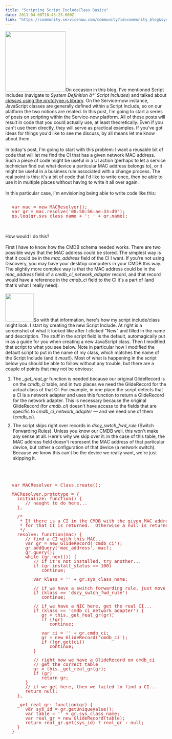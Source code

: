 ```yaml
---
title: "Scripting Script IncludeClass Basics"
date: 2011-04-08T18:45:23.000Z
link: "https://community.servicenow.com/community?id=community_blog&sys_id=45edeae9dbd0dbc01dcaf3231f9619b2"
---
```

<p><img  alt="" class="jive-image" src="f2f94042db109fc068c1fb651f961999.iix" style="width: auto; height: 188px;" />On occasion in this blog, I've mentioned Script Includes (navigate to <i>System Definition â†’ Script Includes</i>) and talked about <a href="http://www.prototypejs.org/learn/class-inheritance" javascript=""><i>classes</i> using the prototype.js library</a>. On the Service-now instance, JavaScript classes are generally defined within a Script Include, so on our platform the two notions are related. In this post, I'm going to start a series of posts on scripting within the Service-now platform. All of these posts will result in code that you could actually use, at least theoretically. Even if you can't use them directly, they will serve as practical examples. If you've got ideas for things you'd like to see me discuss, by all means let me know about them.<br /><br />In today's post, I'm going to start with this problem: I want a reusable bit of code that will let me find the CI that has a given network MAC address. Such a piece of code might be useful in a UI action (perhaps to let a service technician find out what device a particular MAC address belongs to), or it might be useful in a business rule associated with a change process. The real point is this: it's a bit of code that I'd like to write once, then be able to use it in multiple places without having to write it all over again. <br /><br />In this particular case, I'm envisioning being able to write code like this:<br /><pre style="margin-left:20px;line-height:1;color:FireBrick;"><br />var mac = new MACResolver();<br />var gr = mac.resolve('00:50:56:ae:33:d9');<br />gs.log(gr.sys_class_name + ': ' + gr.name);</pre><br /><br />How would I do this?<br /><!--break--><br />First I have to know how the CMDB schema needed works. There are two possible ways that the MAC address could be stored. The simplest way is that it could be in the <i>mac_address</i> field of the CI I want. If you're not using Discovery, you may have your desktop computers in your CMDB this way. The slightly more complex way is that the MAC address could be in the <i>mac_address</i> field of a <i>cmdb_ci_network_adapter</i> record, and that record would have a reference in the <i>cmdb_ci</i> field to the CI it's a part of (and that's what I really need). <br /><br /><img  alt="" class="jive-image" src="4e45633ddb1493041dcaf3231f961929.iix" style="width: auto; height: 88px;" />So with that information, here's how my script include/class might look. I start by creating the new Script Include. At right is a screenshot of what it looked like after I clicked "New" and filled in the name and description. The stuff in the script field is the default, automagically put in as a guide for you when creating a new JavaScript class. Then I modified that script to what you see below. Note in particular how I modified the default script to put in the name of my class, which matches the name of the Script Include (and it <i>must!</i>). Most of what is happening in the script below you should be able to follow without any trouble, but there are a couple of points that may not be obvious:<br /><ol><li style="padding-bottom:10px;">The <i>_get_real_gr</i> function is needed because our original GlideRecord is on the <i>cmdb_ci</i> table, and in two places we need the GlideRecord for the actual class of that CI. For example, in one place the script detects that a CI is a network adapter and uses this function to return a GlideRecord for the network adapter. This is necessary because the original GlideRecord (for <i>cmdb_ci</i>) doesn't have access to the fields that are specific to <i>cmdb_ci_network_adapter</i> — and we need one of them (<i>cmdb_ci</i>).</li><li style="padding-bottom:10px;">The script skips right over records in <i>dscy_swtch_fwd_rule</i> (Switch Forwarding Rules). Unless you know our CMDB well, this won't make any sense at all. Here's why we skip over it: in the case of this table, the MAC address field doesn't represent the MAC address of that particular device, but rather a configuration of that device (a network switch). Because we know this can't be the device we really want, we're just skipping it.</li></ol><br /><pre style="margin-left:20px;line-height:1;color:FireBrick;"><br />var MACResolver = Class.create();<br /><br />MACResolver.prototype = {<br />  initialize: function() {<br />     // naught to do here...<br />  },<br /><br />  /*<br />   * If there is a CI in the CMDB with the given MAC address, a GlideRecord instance<br />   * for that CI is returned.  Otherwise a null is returned.<br />   */<br />  resolve: function(mac) {<br />     // find a CI with this MAC...<br />     var gr = new GlideRecord('cmdb_ci');<br />     gr.addQuery('mac_address', mac);<br />     gr.query();<br />     while (gr.next()) {<br />        // if it's not installed, try another...<br />        if (gr.install_status == 100)<br />           continue;<br /><br />        var klass = '' + gr.sys_class_name;<br /><br />        // if we have a switch forwarding rule, just move along...<br />        if (klass == 'dscy_swtch_fwd_rule')<br />           continue;<br /><br />        // if we have a NIC here, get the real CI...<br />        if (klass == 'cmdb_ci_network_adapter') {<br />           gr = this._get_real_gr(gr);<br />           if (!gr)<br />              continue;<br /><br />           var ci = '' + gr.cmdb_ci;<br />           gr = new GlideRecord('cmdb_ci');<br />           if (!gr.get(ci))<br />              continue;<br />        }<br /><br />        // right now we have a GlideRecord on cmdb_ci<br />        // get the correct table<br />        gr = this._get_real_gr(gr);<br />        if (gr)<br />           return gr;<br />     }<br />     // if we get here, then we failed to find a CI...<br />     return null;<br />  },<br /><br />  _get_real_gr: function(gr) {<br />     var sys_id = gr.getUniqueValue();<br />     var table = '' + gr.sys_class_name;<br />     var real_gr = new GlideRecord(table);<br />     return real_gr.get(sys_id) ? real_gr : null;<br />  }<br />}</pre></p>